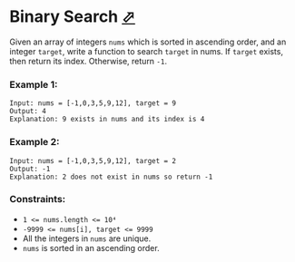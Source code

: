 # Binary Search [⬀](https://leetcode.com/problems/binary-search/)

Given an array of integers `nums` which is sorted in ascending order, and an integer `target`, write a function to search `target` in nums. If `target` exists, then return its index. Otherwise, return `-1`.

 
### Example 1:
```
Input: nums = [-1,0,3,5,9,12], target = 9
Output: 4
Explanation: 9 exists in nums and its index is 4
```

### Example 2:
```
Input: nums = [-1,0,3,5,9,12], target = 2
Output: -1
Explanation: 2 does not exist in nums so return -1
 ```

### Constraints:

- `1 <= nums.length <= 10⁴`
- `-9999 <= nums[i], target <= 9999`
- All the integers in `nums` are unique.
- `nums` is sorted in an ascending order.
